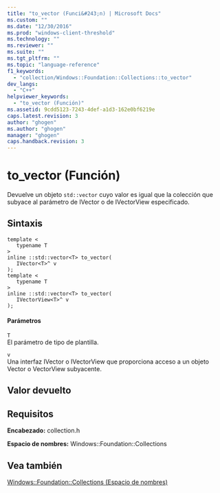 ```yaml
---
title: "to_vector (Funci&#243;n) | Microsoft Docs"
ms.custom: ""
ms.date: "12/30/2016"
ms.prod: "windows-client-threshold"
ms.technology: ""
ms.reviewer: ""
ms.suite: ""
ms.tgt_pltfrm: ""
ms.topic: "language-reference"
f1_keywords: 
  - "collection/Windows::Foundation::Collections::to_vector"
dev_langs: 
  - "C++"
helpviewer_keywords: 
  - "to_vector (Función)"
ms.assetid: 9cdd5123-7243-4def-a1d3-162e0bf6219e
caps.latest.revision: 3
author: "ghogen"
ms.author: "ghogen"
manager: "ghogen"
caps.handback.revision: 3
---
```

# to_vector (Funci&#243;n)
Devuelve un objeto `std::vector` cuyo valor es igual que la colección que subyace al parámetro de IVector o de IVectorView especificado.  
  
## Sintaxis  
  
```  
template <  
   typename T  
>  
inline ::std::vector<T> to_vector(  
   IVector<T>^ v  
);  
template <  
   typename T  
>  
inline ::std::vector<T> to_vector(  
   IVectorView<T>^ v  
);  
```  
  
#### Parámetros  
 `T`  
 El parámetro de tipo de plantilla.  
  
 `v`  
 Una interfaz IVector o IVectorView que proporciona acceso a un objeto Vector o VectorView subyacente.  
  
## Valor devuelto  
  
## Requisitos  
 **Encabezado:** collection.h  
  
 **Espacio de nombres:** Windows::Foundation::Collections  
  
## Vea también  
 [Windows::Foundation::Collections \(Espacio de nombres\)](../cppcx/windows-foundation-collections-namespace-c-cx.md)